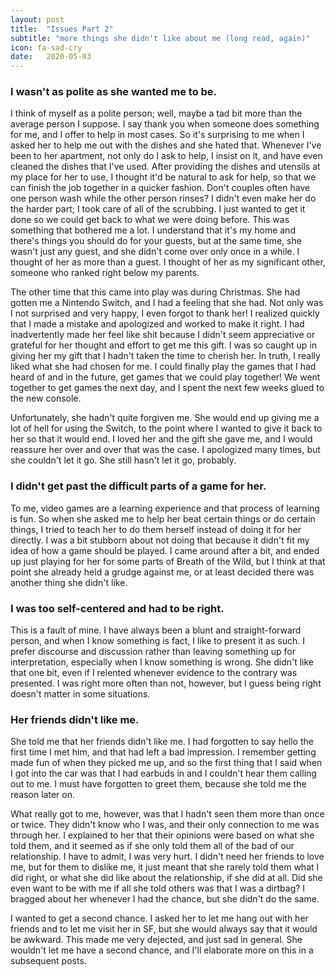 ```yaml
---
layout: post
title:  "Issues Part 2"
subtitle: "more things she didn't like about me (long read, again)"
icon: fa-sad-cry
date:   2020-05-03
---
```


### I wasn't as polite as she wanted me to be.
I think of myself as a polite person; well, maybe a tad bit more than the average person I suppose. I say thank you when someone does something for me, and I offer to help in most cases. So it's surprising to me when I asked her to help me out with the dishes and she hated that. Whenever I've been to her apartment, not only do I ask to help, I insist on it, and have even cleaned the dishes that I've used. After providing the dishes and utensils at my place for her to use, I thought it'd be natural to ask for help, so that we can finish the job together in a quicker fashion. Don't couples often have one person wash while the other person rinses? I didn't even make her do the harder part; I took care of all of the scrubbing. I just wanted to get it done so we could get back to what we were doing before. This was something that bothered me a lot. I understand that it's my home and there's things you should do for your guests, but at the same time, she wasn't just any guest, and she didn't come over only once in a while. I thought of her as more than a guest. I thought of her as my significant other, someone who ranked right below my parents.

The other time that this came into play was during Christmas. She had gotten me a Nintendo Switch, and I had a feeling that she had. Not only was I not surprised and very happy, I even forgot to thank her! I realized quickly that I made a mistake and apologized and worked to make it right. I had inadvertently made her feel like shit because I didn't seem appreciative or grateful for her thought and effort to get me this gift. I was so caught up in giving her my gift that I hadn't taken the time to cherish her. In truth, I really liked what she had chosen for me. I could finally play the games that I had heard of and in the future, get games that we could play together! We went together to get games the next day, and I spent the next few weeks glued to the new console.

Unfortunately, she hadn't quite forgiven me. She would end up giving me a lot of hell for using the Switch, to the point where I wanted to give it back to her so that it would end. I loved her and the gift she gave me, and I would reassure her over and over that was the case. I apologized many times, but she couldn't let it go. She still hasn't let it go, probably.

### I didn't get past the difficult parts of a game for her.
To me, video games are a learning experience and that process of learning is fun. So when she asked me to help her beat certain things or do certain things, I tried to teach her to do them herself instead of doing it for her directly. I was a bit stubborn about not doing that because it didn't fit my idea of how a game should be played. I came around after a bit, and ended up just playing for her for some parts of Breath of the Wild, but I think at that point she already held a grudge against me, or at least decided there was another thing she didn't like.

### I was too self-centered and had to be right.
This is a fault of mine. I have always been a blunt and straight-forward person, and when I know something is fact, I like to present it as such. I prefer discourse and discussion rather than leaving something up for interpretation, especially when I know something is wrong. She didn't like that one bit, even if I relented whenever evidence to the contrary was presented. I was right more often than not, however, but I guess being right doesn't matter in some situations.

### Her friends didn't like me.
She told me that her friends didn't like me. I had forgotten to say hello the first time I met him, and that had left a bad impression. I remember getting made fun of when they picked me up, and so the first thing that I said when I got into the car was that I had earbuds in and I couldn't hear them calling out to me. I must have forgotten to greet them, because she told me the reason later on.

What really got to me, however, was that I hadn't seen them more than once or twice. They didn't know who I was, and their only connection to me was through her. I explained to her that their opinions were based on what she told them, and it seemed as if she only told them all of the bad of our relationship. I have to admit, I was very hurt. I didn't need her friends to love me, but for them to dislike me, it just meant that she rarely told them what I did right, or what she did like about the relationship, if she did at all. Did she even want to be with me if all she told others was that I was a dirtbag? I bragged about her whenever I had the chance, but she didn't do the same.

I wanted to get a second chance. I asked her to let me hang out with her friends and to let me visit her in SF, but she would always say that it would be awkward. This made me very dejected, and just sad in general. She wouldn't let me have a second chance, and I'll elaborate more on this in a subsequent posts.
